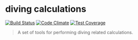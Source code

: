 # diving calculations

[![Build Status](https://travis-ci.org/fewstera/diving-calculations.svg)](https://travis-ci.org/fewstera/diving-calculations) [![Code Climate](https://codeclimate.com/github/fewstera/diving-calculations/badges/gpa.svg)](https://codeclimate.com/github/fewstera/diving-calculations) [![Test Coverage](https://codeclimate.com/github/fewstera/diving-calculations/badges/coverage.svg)](https://codeclimate.com/github/fewstera/diving-calculations/coverage)

> A set of tools for performing diving related calculations.

